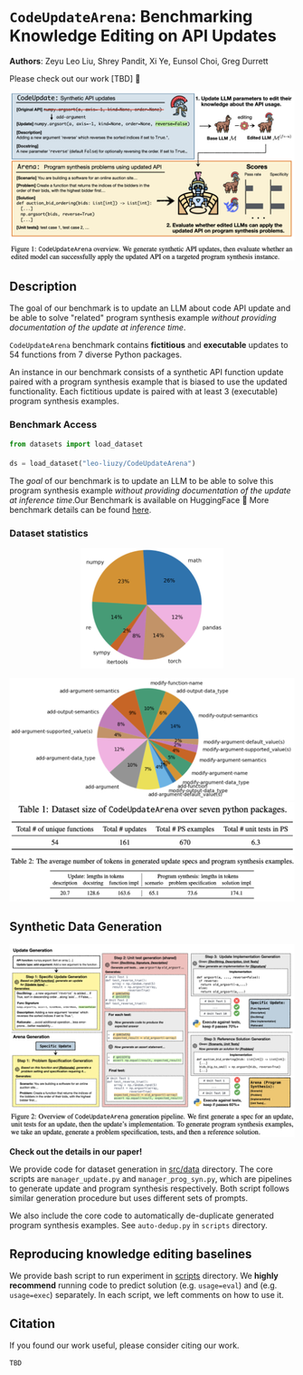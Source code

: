 # `CodeUpdateArena`: Benchmarking Knowledge Editing on API Updates

**Authors**: Zeyu Leo Liu, Shrey Pandit, Xi Ye, Eunsol Choi, Greg Durrett

Please check out our work [TBD] 📃

<picture>
<img src="./images/dataset-overview.png" alt="Dataset overview"/>
</picture>
<br/>

## Description

The goal of our benchmark is to update an LLM about code API update and be able to solve "related" program synthesis example *without providing documentation of the update at inference time*.

`CodeUpdateArena` benchmark contains **fictitious** and **executable** updates to 54 functions from 7 diverse Python packages. 

An instance in our benchmark consists of a synthetic API function update paired with a program synthesis example that is biased to use the updated functionality. Each fictitious update is paired with at least 3 (executable) program synthesis examples. 


### Benchmark Access

```python
from datasets import load_dataset

ds = load_dataset("leo-liuzy/CodeUpdateArena")
```

The *goal* of our benchmark is to update an LLM to be able to solve this program synthesis example *without providing documentation of the update at inference time*.Our Benchmark is available on HuggingFace 🤗 More benchmark details can be found [here](https://huggingface.co/datasets/leo-liuzy/CodeUpdateArena).


### Dataset statistics
<picture>
<p align="center">
  <img src="./images/demographics-by-package.png" alt="Demographics by package" width="50%" />
</p>
</picture>

<picture>
<img src="./images/demographics-by-update.png" alt="Demographics by update type"/>
</picture>

<br/>

<picture>
<img src="./images/dataset-size.png" alt="Size"/>
</picture>

<br/>

<picture>
<img src="./images/dataset-token-stats.png" alt="Token statistics"/>
</picture>

<br/>




## Synthetic Data Generation

<picture>
<img src="./images/generation-pipeline.png" alt="Generation pipeline"/>
</picture>

**Check out the details in our paper!**

We provide code for dataset generation in [src/data](https://github.com/leo-liuzy/CodeUpdateArena/tree/main/src/data) directory. The core scripts are `manager_update.py` and `manager_prog_syn.py`, which are pipelines to generate update and program synthesis respectively. Both script follows similar generation procedure but uses different sets of prompts.

We also include the core code to automatically de-duplicate generated program synthesis examples. See `auto-dedup.py` in `scripts` directory.

## Reproducing knowledge editing baselines

We provide bash script to run experiment in [scripts](https://github.com/leo-liuzy/CodeUpdateArena/tree/main/scripts) directory. We **highly recommend** running code to predict solution (e.g. `usage=eval`) and (e.g. `usage=exec`) separately. In each script, we left comments on how to use it.

## Citation

If you found our work useful, please consider citing our work.
```
TBD
```